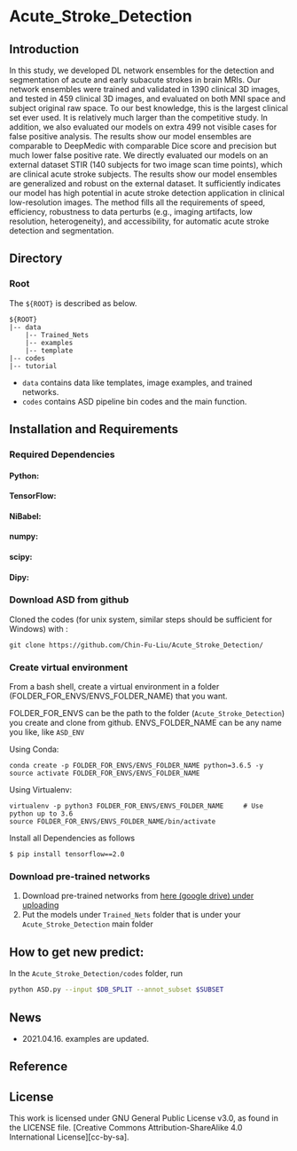 # Acute_Stroke_Detection

## Introduction

In this study, we developed DL network ensembles for the detection and segmentation of acute and early subacute strokes in brain MRIs. Our network ensembles were trained and validated in 1390 clinical 3D images, and tested in 459 clinical 3D images, and evaluated on both MNI space and subject original raw space. To our best knowledge, this is the largest clinical set ever used. It is relatively much larger than the competitive study. In addition, we also evaluated our models on extra 499 not visible cases for false positive analysis. The results show our model ensembles are comparable to DeepMedic with comparable Dice score and precision but much lower false positive rate. We directly evaluated our models on an external dataset STIR (140 subjects for two image scan time points), which are clinical acute stroke subjects. The results show our model ensembles are generalized and robust on the external dataset. It sufficiently indicates our model has high potential in acute stroke detection application in clinical low-resolution images. The method fills all the requirements of speed, efficiency, robustness to data perturbs (e.g., imaging artifacts, low resolution, heterogeneity), and accessibility, for automatic acute stroke detection and segmentation.

## Directory
### Root
The `${ROOT}` is described as below.
```
${ROOT}
|-- data
    |-- Trained_Nets
    |-- examples
    |-- template
|-- codes
|-- tutorial
```

* `data` contains data like templates, image examples, and trained networks.
* `codes` contains ASD pipeline bin codes and the main function.

## Installation and Requirements

### Required Dependencies 

#### Python:
#### TensorFlow:
#### NiBabel:
#### numpy:
#### scipy:
#### Dipy:

### Download ASD from github
Cloned the codes (for unix system, similar steps should be sufficient for Windows) with :
```
git clone https://github.com/Chin-Fu-Liu/Acute_Stroke_Detection/
```

### Create virtual environment

From a bash shell, create a virtual environment in a folder (FOLDER_FOR_ENVS/ENVS_FOLDER_NAME) that you want.

FOLDER_FOR_ENVS can be the path to the folder (`Acute_Stroke_Detection`) you create and clone from github.
ENVS_FOLDER_NAME can be any name you like, like `ASD_ENV`

Using Conda:
```
conda create -p FOLDER_FOR_ENVS/ENVS_FOLDER_NAME python=3.6.5 -y
source activate FOLDER_FOR_ENVS/ENVS_FOLDER_NAME
```
Using Virtualenv:
```
virtualenv -p python3 FOLDER_FOR_ENVS/ENVS_FOLDER_NAME     # Use python up to 3.6
source FOLDER_FOR_ENVS/ENVS_FOLDER_NAME/bin/activate      
```
Install all Dependencies as follows
```
$ pip install tensorflow==2.0
```
### Download pre-trained networks
1. Download pre-trained networks from [here (google drive) under uploading](https://drive.google.com/drive/)
2. Put the models under `Trained_Nets` folder that is under your `Acute_Stroke_Detection` main folder



## How to get new predict:

In the `Acute_Stroke_Detection/codes` folder, run 
```bash
python ASD.py --input $DB_SPLIT --annot_subset $SUBSET
```

## News
* 2021.04.16. examples are updated. 


## Reference  

## License 

This work is licensed under GNU General Public License v3.0, as found in the LICENSE file.
[Creative Commons Attribution-ShareAlike 4.0 International License][cc-by-sa].

